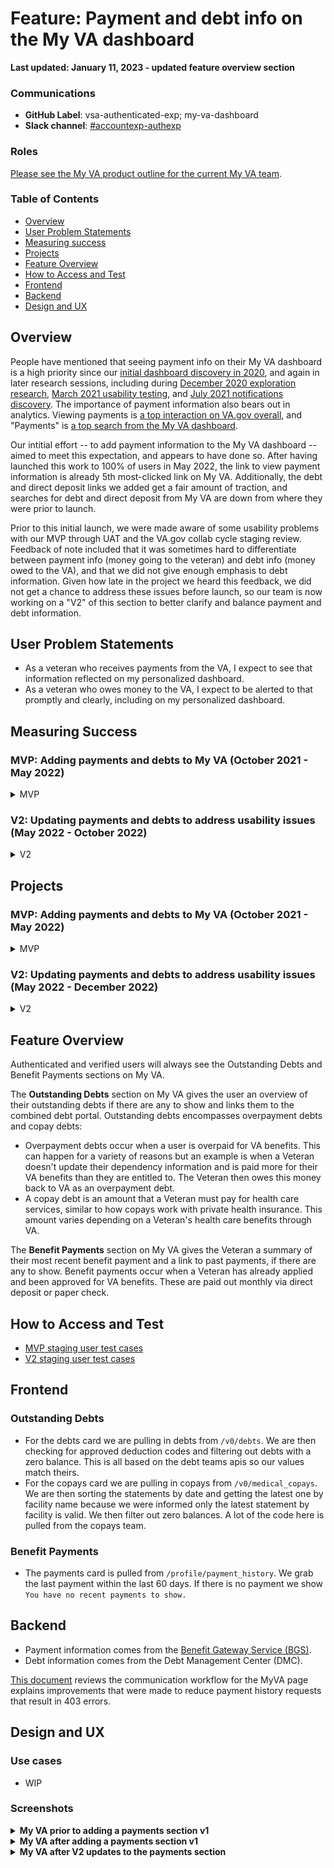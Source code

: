 # Feature: Payment and debt info on the My VA dashboard

**Last updated: January 11, 2023 - updated feature overview section**

### Communications

- **GitHub Label**: vsa-authenticated-exp; my-va-dashboard
- **Slack channel**: [#accountexp-authexp](https://dsva.slack.com/channels/accountexp-authexp)

### Roles

[Please see the My VA product outline for the current My VA team](https://github.com/department-of-veterans-affairs/va.gov-team/tree/master/products/identity-personalization/my-va#roles).

### Table of Contents

- [Overview](#overview)
- [User Problem Statements](#user-problem-statements)
- [Measuring success](#measuring-success)
- [Projects](#projects)
- [Feature Overview](#feature-overview)
- [How to Access and Test](#how-to-access-and-test)
- [Frontend](#frontend)
- [Backend](#backend)
- [Design and UX](#design-and-UX)


## Overview

People have mentioned that seeing payment info on their My VA dashboard is a high priority since our [initial dashboard discovery in 2020](https://github.com/department-of-veterans-affairs/va.gov-team/blob/master/products/identity-personalization/my-va/2.0-redesign/discovery-and-research/user-research/findings-summary.md#for-those-interested-in-education-benefits-gi-bill-balance-and-payment-information-was-most-important), and again in later research sessions, including during [December 2020 exploration research](https://github.com/department-of-veterans-affairs/va.gov-team/blob/master/products/identity-personalization/my-va/2.0-redesign/product/Research/MyVA-research-findings.md#additional-insights), [March 2021 usability testing](https://github.com/department-of-veterans-affairs/va.gov-team/blob/master/products/identity-personalization/my-va/2.0-redesign/product/Research%20V2/MyVA2-research-findings.md#features-users-expected-to-see-that-were-missing), and [July 2021 notifications discovery](https://github.com/department-of-veterans-affairs/va.gov-team/blob/master/products/identity-personalization/my-va/action-items-discovery/research/alerts-discovery-research-summary.md#things-veterans-mentioned-theyd-want-to-see-as-an-alert). The importance of payment information also bears out in analytics. Viewing payments is [a top interaction on VA.gov overall](https://analytics.google.com/analytics/web/#/report/content-event-events/a50123418w177519031p184624291/_u.date00=20201122&_u.date01=20211121&explorer-table.plotKeys=%5B%5D&explorer-table.rowCount=50&_r.drilldown=analytics.eventCategory:Interactions/), and "Payments" is  [a top search from the My VA dashboard](https://github.com/department-of-veterans-affairs/va.gov-team/blob/master/products/identity-personalization/my-va/product/post-2.0-redesign-analytics.md#searches).

Our intitial effort -- to add payment information to the My VA dashboard -- aimed to meet this expectation, and appears to have done so. After having launched this work to 100% of users in May 2022, the link to view payment information is already 5th most-clicked link on My VA. Additionally, the debt and direct deposit links we added get a fair amount of traction, and searches for debt and direct deposit from My VA are down from where they were prior to launch.

Prior to this initial launch, we were made aware of some usability problems with our MVP through UAT and the VA.gov collab cycle staging review. Feedback of note included that it was sometimes hard to differentiate between payment info (money going to the veteran) and debt info (money owed to the VA), and that we did not give enough emphasis to debt information. Given how late in the project we heard this feedback, we did not get a chance to address these issues before launch, so our team is now working on a "V2" of this section to better clarify and balance payment and debt information.

## User Problem Statements

- As a veteran who receives payments from the VA, I expect to see that information reflected on my personalized dashboard.
- As a veteran who owes money to the VA, I expect to be alerted to that promptly and clearly, including on my personalized dashboard.

## Measuring Success

### MVP: Adding payments and debts to My VA (October 2021 - May 2022)

<details>  <summary>MVP</summary>  

These stats are for the MVP effort to add payment and debt info to My VA.
 
**Note that we launched the My VA redirect in September 2022, which significantly increased all interactions on My VA** 

### Objective: Meet user need/expectation and elevate payment and debt information to user dashboard.
 
 [My VA Domo Dashboard](https://va-gov.domo.com/page/1167851935?userId=1322887837) 

**Key result**: Gather baseline metrics for clicks into payment history and debt information on My VA.
 
|KPI/metric|Baseline: Q1 2022|Post-launch: May - July 2022| Post-launch: Aug - Oct 2022|
|----------|-------------|---------------|-------------------|
|Clicks to view all payments ("[View your payment history](https://www.va.gov/va-payment-history/payments)")| N/A|140,469|391,684|
|Clicks to view all debts ("You have n oustanding debt payments. [Manage your VA debt](https://va.gov/manage-va-debt/your-debt")| N/A|40,313|68,202|
|Clicks to manage direct deposit ("[Manage your direct deposit](https://va.gov/profile/direct-deposit)")|N/A|39,567|81,339|

**Key result**: Reduce search incidents for payment, debt, or direct deposit from the My VA dashboard. These terms should not be in the top 20 search terms for searches generate from My VA. 

[My VA Search Report: Aug – November 2021](https://analytics.google.com/analytics/web/#/report/content-site-search-pages/a50123418w177519031p176188361/_u.date00=20210801&_u.date01=20211130&explorer-table.plotKeys=%5B%5D&explorer-table.rowCount=50&_r.drilldown=analytics.searchStartPage:www.va.gov~2Fmy-va~2F/)

|KPI/metric|Baseline: Q1 2022|Post-launch: May - July 2022| Post-launch: Aug - Oct 2022|
|----------|-------------|---------------|-------------------|
|Search rank for "payment” or "payment history" from My VA (whichever comes first)| #1|#3|#13|
|Search rank for "debt” or "debt management" from My VA (whichever comes first)| #5 |#11|#25|
|Search rank for "direct deposit” from My VA (whichever comes first)|#3|#10|#14|

This may also have an impact on [overall searches on VA.gov for logged in users](https://analytics.google.com/analytics/web/?authuser=0#/report/content-site-search-search-terms/a50123418w177519031p184624291/&explorer-table.plotKeys=%5B%5D&explorer-table.rowCount=25&_.useg=user8twPUpCZT8qMEc9RwdXoUg/).

|KPI/metric|Baseline: Q1 2022|Post-launch: May - July 2022| Post-launch: Aug - Oct 2022|
|----------|-------------|---------------|-------------------|
|Search rank for "payment” or "payment history" (whichever comes first)| #5|#15|#20|
|Search rank for "debt” or "debt management" (whichever comes first)| #8|#12|#25|
|Search rank for "direct deposit” (whichever comes first)| #2|#9|#12|

</details>

### V2: Updating payments and debts to address usability issues (May 2022 - October 2022)

<details>  <summary>V2</summary>    

### Objective: Bring greater differentiation and more equal weight to debts and payments (payments over emphasized and debts de-emphasized in V1).
 
**Key result: Increase clicks into "Manage your VA debt" CTA on My VA by 10%.**
 
[My VA Domo Dashboard](https://va-gov.domo.com/page/1167851935?userId=1322887837) 
 
**When filling in data -- updates dates to be 1 month pre-launch, one month post launch to 100%, and the second month post-launch to 100% based on actual launch dates.** 

|KPI/metric|Baseline: October 29 - Nov 28, 2022| One month post-launch to 100%: December 12, 2022 - January 11, 2023| Two months post-launch to 100%: January 12 - February 11, 2023|
|----------|-------------|---------------|-------------------|
|Clicks into "Manage your VA debt" CTA on My VA|25,712|29,627 (~15% increase)|30,309 (~2% increase from month 1)|
 
**Key result: Increase pageviews for the debt tool overall by 10%** 

  - Prior to Dec 17, 2022: [Pageviews for /manage-va-debt/your-debt/](https://analytics.google.com/analytics/web/#/report/content-pages/a50123418w177519031p176188361/explorer-table.plotKeys=%5B%5D&_r.drilldown=analytics.pagePath:www.va.gov~2Fmanage-va-debt~2Fyour-debt~2F/)
  - Post Dec 17, 2022, a new url was added for debt summary: [Pageviews for /manage-va-debt/summary/debt-balances/](https://analytics.google.com/analytics/web/#/report/content-pages/a50123418w177519031p176188361/_u.date00=20230112&_u.date01=20230113&explorer-table.plotKeys=%5B%5D&_r.drilldown=analytics.pagePath:www.va.gov~2Fmanage-va-debt~2Fsummary~2Fdebt-balances~2F/)
 

|KPI/metric|Baseline: October 29 - Nov 28, 2022| One month post-launch to 100%: December 12, 2022 - January 11, 2023 (combine reports linked above)| Two months post-launch to 100%: January 12 - February 11, 2023|
|----------|-------------|---------------|-------------------|
|Pageviews of the debt summary page|35,495| 82,036 (~131% increase)|86,943 (~6% increase from month 1) | 

### Objective: Elevate copays to My VA.
 
**Key result: Establish baseline metric for clicks into copay CTA from My VA.**

[My VA Domo Dashboard](https://va-gov.domo.com/page/1167851935?userId=1322887837)  
 
**When filling in data -- updates dates to be 1 month pre-launch, one month post launch to 100%, and the second month post-launch to 100% based on actual launch dates.** 

|KPI/metric|Baseline: October 29 - Nov 28, 2022| One month post-launch to 100%: December 12, 2022 - January 11, 2023| Two months post-launch to 100%: January 12 - February 11, 2023|
|----------|-------------|---------------|-------------------|
|Clicks into copay CTA|N/A|42,629|TBD|

**Key result: Increase pageviews for the copay tool overall by 10%** 
 
- **Note**: Confirm this URL is correct once we have copay users in staging.
 
[Pageviews for /manage-va-debt/summary/copay-balances/](https://analytics.google.com/analytics/web/#/report/content-pages/a50123418w177519031p176188361/explorer-table.plotKeys=%5B%5D&_r.drilldown=analytics.pagePath:www.va.gov~2Fmanage-va-debt~2Fsummary~2Fcopay-balances~2F/)
 
|KPI/metric|Baseline: October 29 - Nov 28, 2022|One month post-launch to 100%: December 12, 2022 - January 11, 2023| Two months post-launch to 100%: January 12 - February 11, 2023|
|----------|-------------|---------------|-------------------|
|Pageviews of the copay summary page|10,365|68,463 (~561% increase)|TBD|  
 
</details>

## Projects

### MVP: Adding payments and debts to My VA (October 2021 - May 2022)

<details>  <summary>MVP</summary>  
 
#### Problems

- Users expect to see their payment information on My VA, but currently do not.
- Users have trouble finding this information, with terms like “payment”, “debt”, “travel pay” and “direct deposit” (and variations of those terms) make up half of the top 20 search terms generated from My VA.
- When My VA eventually becomes the authenticated homepage, it needs to accomodate all of the top tasks on VA.gov, of which viewing payment history is one.

#### Desired User Outcomes

*Why would a user want to use this?*

- This additional section will further support My VA dashboard as a "one-stop shop" for information that is a priority to veterans.
- Actionable links will allow the veteran to access more financial details and perform appropriate actions as needed

*With this problem solved, what should users be able to do/achieve that they couldn't before?*

- Veterans will more quickly view and complete tasks related to their payment and debt information.

#### Undesired User Outcomes

- We do not want this section to cause confusion or add to their cognitive load.  It should be informative and usable.
- We do not want the My VA page to become too cluttered or cumbersome, slowing down veterans, instead of expediting their experience.
 
#### Desired Business Outcomes

*Why would your business want this to exist?*

Showing payment and debt information on My VA helps fulfill our north star objective of moving toward My VA being the one-stop shop for action items and benefit status, so that it provides more direct, personalized routes to veterans’ most critical updates and tasks.

*With this problem solved, what should your business be able to do/achieve that they couldn't before?*

- Provide veterans with a personalized go-to source for payment and debt information.
- Provide veterans with links to related action items, such as viewing outstanding debts, payment history, or direct deposit.
- Reduce the number of payment or debt-related searches.

#### Undesired Business Outcomes
- We do not want the My VA page to become cumbersome and unusable.

#### Discovery

> *What's in scope for you to build with this initiative? Describe key features/flows. What have you explicitly decided to **not** include and why?*

**In Scope - MVP**
Please see the [Payment/Financial Discovery Synthesis and MVP doc](https://github.com/department-of-veterans-affairs/va.gov-team/blob/master/products/identity-personalization/my-va/payment-history/discovery-and-research/payment-discovery-synthesis.md) for detailed documentation on the MVP requirements.

- Most recent payment (31 days out - Confirmed via [this Slack message](https://dsva.slack.com/archives/C909ZG2BB/p1640031990019000), anything older will result in the payment card/block not showing, replaced with a text statement "You haven't received any payments in the past 30 days." (links for debt (if appllicable) and direct deposit will remain.) 
- Dynamic debt text (You have 2 outstanding debt. "Manage your VA debt" is the [link](va.gov/manage-va-debt/your-debt) on the same line), in the case of no debt, the debt box will be replaced with text "Your debt balance is $0".
- Manage your direct deposit [link](va.gov/profile/direct-deposit)
- View your payment history [link](va.gov/va-payment-history/payments)
- Learn about VA debt [link](va.gov/va-debt-management)

**Not In Scope** 
- Survivors pension
- Survivors comp (DIC)
- Caregiver program
- VA Homeloans information
- Co-pay details (future enhancement as data comes available)
 
#### Launch Planning

##### Collaboration Cycle
> 💡 *Use for any Collab Cycle tracking, questions.*

- Kickoff ticket [#33468](https://github.com/department-of-veterans-affairs/va.gov-team/issues/33468)
- Design Intent ticket [#33477](https://github.com/department-of-veterans-affairs/va.gov-team/issues/33477)
- Content ticket [#34015](https://github.com/department-of-veterans-affairs/va.gov-team/issues/34015)
- Experimental Design proposal ticket [#606](https://github.com/department-of-veterans-affairs/vets-design-system-documentation/issues/606)
- Midpoint ticket [#34549](https://github.com/department-of-veterans-affairs/va.gov-team/issues/34549)
- Contact Center guide ticket [#38181](https://github.com/department-of-veterans-affairs/va.gov-team/issues/38181)
- Analytics - [Link Clicks Ticket #37589](https://github.com/department-of-veterans-affairs/va.gov-team/issues/37589) and [API load success/fail Ticket #38739](https://github.com/department-of-veterans-affairs/va.gov-team/issues/38739)
- Staging ticket [#38376](https://github.com/department-of-veterans-affairs/va.gov-team/issues/38376)
- Privacy & Security ticket [#434](https://github.com/department-of-veterans-affairs/va.gov-team-sensitive/issues/434)


#### Incident Response info
A security vulnerability is unlikely due to the 2-factor authentication required to access the page and personal information.

- Payments API: /v0/profile/payment_history
     - Previously managed by the eBenefits team before 4/7/2022; Currently unsure who manages this
          - OCTO-DE Lead: Matt Self
- Debts API: /v0/debts
     - Currently managed by the Debt resolution team 
          - PM: Denise Coveyduc
          - OCTO-DE Lead: Matt Self

#### Key deliverables

- [Discovery](https://github.com/department-of-veterans-affairs/va.gov-team/tree/master/products/identity-personalization/my-va/payment-history/discovery-and-research)
- Design documentation [Mural](https://app.mural.co/t/vsa8243/m/vsa8243/1638500075560/0e849f61e282ebe2d8e7119eea504e4c05b0bbe4?sender=u5ad49c107baa41137f271007), [Sketch](https://www.sketch.com/s/9b0e6efc-423a-4354-9db3-ab2083d566c9/p/3FB0D20D-D78F-4998-B2F0-1482780C34BB?search=payment) and [UXPIN Prototype](https://preview.uxpin.com/45251888896c8dd47ef62aa20d3a89a334726ac1#/pages/145483168/simulate/no-panels?mode=i)
- [Research/Design folder](https://github.com/department-of-veterans-affairs/va.gov-team/tree/master/products/identity-personalization/my-va/payment-history/discovery-and-research)
- [Technical documentation](https://github.com/department-of-veterans-affairs/va.gov-team/blob/master/products/identity-personalization/my-va/payment-history/documentation/payment-history-frontend.md)
- How to access and test
    - [Staging env](https://staging.va.gov/my-va/)
    - [Testing documentation - TestRail](https://dsvavsp.testrail.io/index.php?/suites/view/5&group_by=cases:section_id&group_id=3309&group_order=asc&display_deleted_cases=0)
    - [Payments Information test/use cases & users](https://github.com/department-of-veterans-affairs/va.gov-team-sensitive/blob/master/Administrative/vagov-users/staging-test-accounts-myva-payment-info.md)
    - [Payments Information a11y test case documentation](https://github.com/department-of-veterans-affairs/va.gov-team/blob/master/products/identity-personalization/my-va/payment-history/Staging%20Review/Accessibility%20testing.md)
- [Release plan](https://github.com/department-of-veterans-affairs/va.gov-team/blob/master/products/identity-personalization/my-va/payment-history/product/release-plan.md)
- [Production env](https://www.va.gov/my-va/)
 
#### Key Dates

- Nov 2021: Kickoff with MVP outlined & begin design
- Dec 2021: Design work finalized
- Jan 2022: Usability testing kickoff
- Feb 2022: Finalize designs, development
- Mar 2022: Complete QA
- Apr 2022: Complete UAT
- Apr 20, 2022: Launched V1 to 25% of users
- Apr 26, 2022: Launched V1 to 50% of users
- Apr 29, 2022: Design intent for V2 updates
- May 2, 2022: Launched V1 to 100% of users
 
 </details>
 
 
### V2: Updating payments and debts to address usability issues (May 2022 - December 2022)

<details>  <summary>V2</summary>  
 
#### Problems 
 
- In the V1 of benefit payments and debts, it's hard to differentiate between payment info and debt info.
- At a glance, people confuse payment information with a debt notice because they see the debt alert and assume the gray box (payment info) below it is showing money they owe to the VA. 
- Payment information has a much larger emphasis than debt information, even though debt information is more important for those to whom that scenario applies.
- We are using a notification style for the debt information but a gray box style for payment info. This is confusing, and the two should be styled more consistently. 
 
#### Key Dates
 
- April 2022: Collab cycle kickoff, design iterations, design intent
- May 2022: Design 
- June 2022: Temporary hold; Midpoint review prep
- July 2022: Midpoint review; Research
- Aug 2022: FE documentation; FE build begins
- Sept 2022: Finish FE build; UAT planning
- Oct 2022: QA; Analytics request; Staging review; UAT
- Nov 29, 2022: Launch to 25%
- Dec 5, 2022: Launch to 50%
- Dec 12, 2022: Launch to 100%
 
</details> 

## Feature Overview

Authenticated and verified users will always see the Outstanding Debts and Benefit Payments sections on My VA. 

The **Outstanding Debts** section on My VA gives the user an overview of their outstanding debts if there are any to show and links them to the combined debt portal. Outstanding debts encompasses overpayment debts and copay debts:
- Overpayment debts occur when a user is overpaid for VA benefits. This can happen for a variety of reasons but an example is when a Veteran doesn't update their dependency information and is paid more for their VA benefits than they are entitled to. The Veteran then owes this money back to VA as an overpayment debt.
- A copay debt is an amount that a Veteran must pay for health care services, similar to how copays work with private health insurance. This amount varies depending on a Veteran's health care benefits through VA.

The **Benefit Payments** section on My VA gives the Veteran a summary of their most recent benefit payment and a link to past payments, if there are any to show. Benefit payments occur when a Veteran has already applied and been approved for VA benefits. These are paid out monthly via direct deposit or paper check. 

## How to Access and Test

- [MVP staging user test cases](https://github.com/department-of-veterans-affairs/va.gov-team-sensitive/blob/master/Administrative/vagov-users/staging-test-accounts-myva-payment-info.md)
- [V2 staging user test cases](https://github.com/department-of-veterans-affairs/va.gov-team-sensitive/blob/master/Administrative/vagov-users/staging-test-accounts-myva-payment-info-v2.md)

## Frontend
 
### Outstanding Debts

- For the debts card we are pulling in debts from `/v0/debts`. We are then checking for approved deduction codes and filtering out debts with a zero balance. This is all based on the debt teams apis so our values match theirs.
- For the copays card we are pulling in copays from `/v0/medical_copays`. We are then sorting the statements by date and getting the latest one by facility name because we were informed only the latest statement by facility is valid. We then filter out zero balances. A lot of the code here is pulled from the copays team.

### Benefit Payments

- The payments card is pulled from `/profile/payment_history`. We grab the last payment within the last 60 days. If there is no payment we show `You have no recent payments to show.`

## Backend

- Payment information comes from the [Benefit Gateway Service (BGS)](https://depo-platform-documentation.scrollhelp.site/developer-docs/Benefits-Gateway-Service.1887272987.html).
- Debt information comes from the Debt Management Center (DMC).

[This document](https://github.com/department-of-veterans-affairs/va.gov-team-sensitive/blob/master/products/identity-personalization/communication.md) reviews the communication workflow for the MyVA page explains improvements that were made to reduce payment history requests that result in 403 errors.

## Design and UX

### Use cases

- WIP
   
### Screenshots

<details>
 <summary><b>My VA prior to adding a payments section v1</b></summary>

![My VA 2.0 All Sections](https://github.com/department-of-veterans-affairs/va.gov-team/blob/master/products/identity-personalization/my-va/2.0-redesign/design-ia/assets/My%20VA%202.0_Desktop_%20All%20sections.jpg)

</details> 

<details>
  <summary><b>My VA after adding a payments section v1</b></summary>

![My VA with benefits payments and debts](https://github.com/department-of-veterans-affairs/va.gov-team/blob/master/products/identity-personalization/my-va/payment-history/documentation/images/My%20VA_April%202022.jpeg)

</details>  

<details>
  <summary><b>My VA after V2 updates to the payments section</b></summary>

<img width="1060" alt="Screen Shot 2022-12-12 at 14 25 32" src="https://user-images.githubusercontent.com/97113607/207136017-a567dd73-cb1d-4023-877f-074085bef375.png">

 
 </details>  
 

